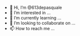 - 👋 Hi, I’m @613depasquale
- 👀 I’m interested in ...
- 🌱 I’m currently learning ...
- 💞️ I’m looking to collaborate on ...
- 📫 How to reach me ...

<!---
613depasquale/613depasquale is a ✨ special ✨ repository because its `README.md` (this file) appears on your GitHub profile.
You can click the Preview link to take a look at your changes.
--->
